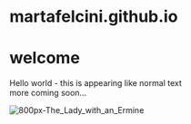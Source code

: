 # martafelcini.github.io
# welcome
Hello world - this is appearing like normal text    
more coming soon...

![800px-The_Lady_with_an_Ermine](https://user-images.githubusercontent.com/39876967/188234822-03959954-57a3-4601-9ce2-0167cd099794.jpg)
